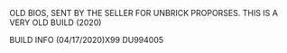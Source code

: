 OLD BIOS, SENT BY THE SELLER FOR UNBRICK PROPORSES. 
THIS IS A VERY OLD BUILD (2020)

BUILD INFO 
(04/17/2020)X99 DU994005
